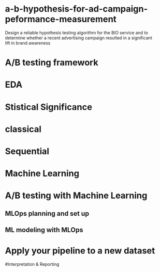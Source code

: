 # a-b-hypothesis-for-ad-campaign-peformance-measurement
Design a reliable hypothesis testing algorithm for the BIO service and to determine whether a recent advertising campaign resulted in a significant lift in brand awareness

# A/B testing framework
  # EDA
  # Stistical Significance
  # classical 
  # Sequential
  # Machine Learning
# A/B testing with Machine Learning  
  ## MLOps planning and set up
  ## ML modeling with MLOps
# Apply your pipeline to a new dataset
#Interpretation & Reporting
